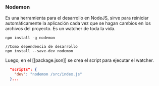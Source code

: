 ### **Nodemon**
 Es una herramienta para el desarrollo en NodeJS, sirve para reiniciar automáticamente la aplicación cada vez que se hagan cambios en los archivos del proyecto. Es un watcher de toda la vida. 
```
npm install -g nodemon

//Como dependencia de desarrollo
npm install --save-dev nodemon
```

Luego, en el [[package.json]] se crea el script para ejecutar el watcher.
```json
  "scripts": {
    "dev": "nodemon /src/index.js"
  }...
```
